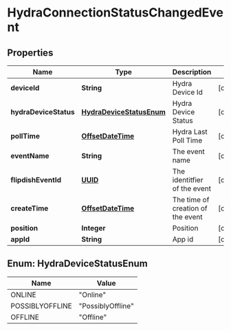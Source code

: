 
# HydraConnectionStatusChangedEvent

## Properties
Name | Type | Description | Notes
------------ | ------------- | ------------- | -------------
**deviceId** | **String** | Hydra Device Id |  [optional]
**hydraDeviceStatus** | [**HydraDeviceStatusEnum**](#HydraDeviceStatusEnum) | Hydra Device Status |  [optional]
**pollTime** | [**OffsetDateTime**](OffsetDateTime.md) | Hydra Last Poll Time |  [optional]
**eventName** | **String** | The event name |  [optional]
**flipdishEventId** | [**UUID**](UUID.md) | The identitfier of the event |  [optional]
**createTime** | [**OffsetDateTime**](OffsetDateTime.md) | The time of creation of the event |  [optional]
**position** | **Integer** | Position |  [optional]
**appId** | **String** | App id |  [optional]


<a name="HydraDeviceStatusEnum"></a>
## Enum: HydraDeviceStatusEnum
Name | Value
---- | -----
ONLINE | &quot;Online&quot;
POSSIBLYOFFLINE | &quot;PossiblyOffline&quot;
OFFLINE | &quot;Offline&quot;



